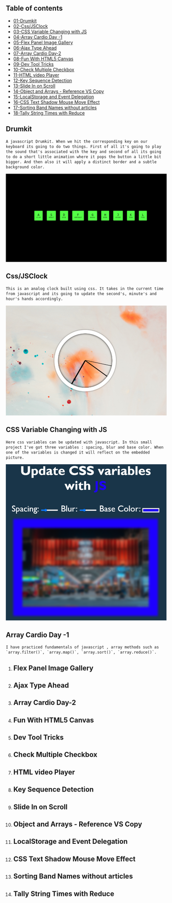 

## Table of contents

- [01-Drumkit](#drumkit)
- [02-Css/JSClock](#cssjsclock)
- [03-CSS Variable Changing with JS](#css-variable-changing-with-js)
- [04-Array Cardio Day -1](#array-cardio-day--1)
- [05-Flex Panel Image Gallery](#flex-panel-image-gallery)
- [06-Ajax Type Ahead](#ajax-type-ahead)
- [07-Array Cardio Day-2](#array-cardio-day-2)
- [08-Fun With HTML5 Canvas](#fun-with-html5-canvas)
- [09-Dev Tool Tricks](#dev-tool-tricks)
- [10-Check Multiple Checkbox](#check-multiple-checkbox)
- [11-HTML video Player](#html-video-player)
- [12-Key Sequence Detection](#key-sequence-detection)
- [13-Slide In on Scroll](#slide-in-on-scroll)
- [14-Object and Arrays - Reference VS Copy](#object-and-arrays---reference-vs-copy)
- [15-LocalStorage and Event Delegation](#localstorage-and-event-delegation)
- [16-CSS Text Shadow Mouse Move Effect](#css-text-shadow-mouse-move-effect)
- [17-Sorting Band Names without articles](#sorting-band-names-without-articles)
- [18-Tally String Times with Reduce](#tally-string-times-with-reduce)



## Drumkit
    A javascript Drumkit. When we hit the corresponding key on our keyboard its going to do two things. First of all it's going to play the sound that's associated with the key and second of all its going to do a short little animation where it pops the button a little bit bigger. And then also it will apply a distinct border and a subtle background color.

![drumkit](./01-drumkit/ss.png)
## Css/JSClock
    This is an analog clock built using css. It takes in the current time from javascript and its going to update the second's, minute's and hour's hands accordingly.

![clock](./02-css_js%20clock/ss.png)
## CSS Variable Changing with JS
    Here css variables can be updated with javascript. In this small project I've got three variables : spacing, blur and base color. When one of the variables is changed it will reflect on the embedded picture.
![css variable changed](./03-CSS%20Variable%20Changing%20with%20JS/ss.png)

## Array Cardio Day -1
    I have practiced fundamentals of javascript , array methods such as `array.filter()`, `array.map()`, `array.sort()`, `array.reduce()`.
1. ## Flex Panel Image Gallery
1. ## Ajax Type Ahead
1. ## Array Cardio Day-2
1. ## Fun With HTML5 Canvas
1. ## Dev Tool Tricks
1. ## Check Multiple Checkbox
1. ## HTML video Player
1. ## Key Sequence Detection
1. ## Slide In on Scroll
1. ## Object and Arrays - Reference VS Copy
1. ## LocalStorage and Event Delegation
1. ## CSS Text Shadow Mouse Move Effect
1. ## Sorting Band Names without articles
1. ## Tally String Times with Reduce
